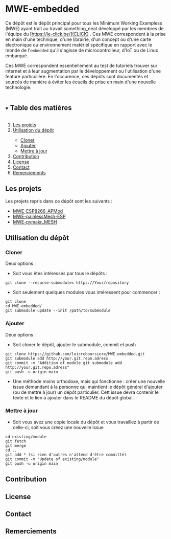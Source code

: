 # MWE-embedded

Ce dépôt est le dépôt principal pour tous les Minimum Working Exampless (MWE) ayant trait au travail something_neat développé par les membres de l'équipe du [https://le-click.be/](CLICK) .
Ces MWE correspondent à la prise en main d'une technique, d'une librairie, d'un concept ou d'une carte électronique ou environnement matériel spécifique en rapport avec le monde de l'`embedded` qu'il s'agisse de microcontrolleur, d'IoT ou de Linux embarqué.

Ces MWE correspondent essentiellement au test de tutoriels trouver sur internet et à leur augmentation par le développement ou l'utilisation d'une feature particulière. En l'occurence, ces dépôts sont documentés et sourcés de manière à éviter les écueils de prise en main d'une nouvelle technologie.

<!-- TABLE DES MATIÈRES -->
<details open="open">
  <summary><h2 style="display: inline-block">Table des matières</h2></summary>
  <ol>
    <li><a href="#projets">Les projets</a></li>
    <li><a href="#utilisation-du-dépôt">Utilisation du dépôt</a></li>
      <ul>
        <li><a href="#cloner">Cloner</a></li>
        <li><a href="#ajouter">Ajouter</a></li>
        <li><a href="#mettre-à-jour">Mettre à jour</a></li>
      </ul>
    <li><a href="#contribution">Contribution</a></li>
    <li><a href="#license">License</a></li>
    <li><a href="#contact">Contact</a></li>
    <li><a href="#remerciements">Remerciements</a></li>
  </ol>
</details>



## Les projets

Les projets repris dans ce dépôt sont les suivants : 
* [MWE-ESP8266-APMod](https://github.com/loicreboursiere/MWE-ESP8266-APMod.git)
* [MWE-painlessMesh-ESP](https://github.com/loicreboursiere/MWE-painlessMesh-ESP-Ruisantos.git)
* [MWE-pymakr_MESH](https://github.com/loicreboursiere/MWE-pymakr_MESH.git)


## Utilisation du dépôt

### Cloner

Deux options : 
* Soit vous êtes intéressés par tous le dépôts :
```
git clone --recurse-submodules https://Your/repository
```
* Soit seulement quelques modules vous intéressent pour commencer : 
```
git clone
cd MWE-embedded/
git submodule update --init /path/to/submodule
```


### Ajouter

Deux options : 
* Soit cloner le dépôt, ajouter le submodule, commit et push
```
git clone https://github.com/loicreboursiere/MWE-embedded.git
git submodule add http://your.git.repo.adress
git commit -m "Addition of module git submodule add http://your.git.repo.adress"
git push -u origin main
```


* Une méthode moins orthodoxe, mais qui fonctionne : créer une nouvelle issue demandant à la personne qui maintient le dépôt général d'ajouter (ou de mettre à jour) un dépôt particulier. Cett issue devra contenir le texte et le lien à ajouter dans le README du dépôt global.

### Mettre à jour
* Soit vous avez une copie locale du dépôt et vous travaillez à partir de celle-ci, soit vous créez une nouvelle issue

```
cd existing/module
git fetch
git merge
cd ..
git add * (si rien d'autres n'attend d'être committé)
git commit -m "Update of existing/module"
git push -u origin main
```

## Contribution

## License

## Contact

## Remerciements

